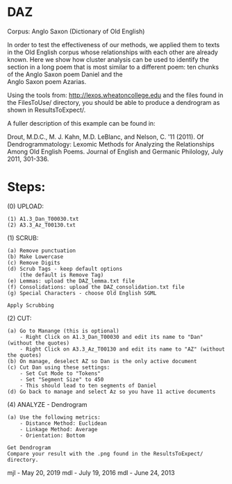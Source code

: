 # DAZ

Corpus:  Anglo Saxon (Dictionary of Old English)

In order to test the effectiveness of our methods, we applied them to
texts in the Old English corpus whose relationships with each other are
already known. Here we show how cluster analysis can be used to identify the
section in a long poem that is most similar to a different poem:
ten chunks of the Anglo Saxon poem Daniel and the  
Anglo Saxon poem Azarias.  

Using the tools from:   http://lexos.wheatoncollege.edu
and the files found in the FilesToUse/ directory, you should
be able to produce a dendrogram as shown in ResultsToExpect/.

A fuller description of this example can be found in:

Drout, M.D.C., M. J. Kahn, M.D. LeBlanc, and Nelson, C. '11 (2011). 
Of Dendrogrammatology: Lexomic Methods for Analyzing the Relationships 
Among Old English Poems. Journal of English and Germanic Philology, 
July 2011, 301-336.

Steps:
=====================================================================
(0) UPLOAD:

    (1) A1.3_Dan_T00030.txt
    (2) A3.3_Az_T00130.txt

(1) SCRUB:

	(a) Remove punctuation
	(b) Make Lowercase
	(c) Remove Digits
	(d) Scrub Tags - keep default options
	    (the default is Remove Tag)
	(e) Lemmas: upload the DAZ_lemma.txt file
	(f) Consolidations: upload the DAZ_consolidation.txt file
	(g) Special Characters - choose Old English SGML

    Apply Scrubbing
(2) CUT:

    (a) Go to Manange (this is optional)
        - Right Click on A1.3_Dan_T00030 and edit its name to "Dan" (without the quotes)
        - Right Click on A3.3_Az_T00130 and edit its name to "AZ" (without the quotes)
    (b) On manage, deselect AZ so Dan is the only active document
    (c) Cut Dan using these settings:
        - Set Cut Mode to "Tokens"
        - Set "Segment Size" to 450
        - This should lead to ten segments of Daniel
    (d) Go back to manage and select Az so you have 11 active documents
    
(4) ANALYZE - Dendrogram

	(a) Use the following metrics:
	    - Distance Method: Euclidean
	    - Linkage Method: Average
	    - Orientation: Bottom
	
	Get Dendrogram
	Compare your result with the .png found in the ResultsToExpect/ directory.

mjl - May 20, 2019
mdl - July 19, 2016
mdl - June 24, 2013


